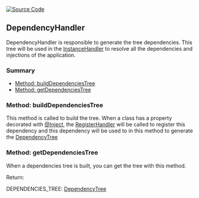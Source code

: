 [![Source Code](https://img.shields.io/badge/Source%20Code-black?logo=TypeScript&style=for-the-badge)](src/main/core/handler/dependency.handler.ts)

## DependencyHandler

DependencyHandler is responsible to generate the tree dependencies. This tree will be used in the [InstanceHandler](instance-handler.md)
to resolve all the dependencies and injections of the application.

### Summary

 - [ Method: buildDependenciesTree](#method-builddependenciestree)
 - [ Method: getDependenciesTree](#method-getdependenciestree)

### Method: buildDependenciesTree

This method is called to build the tree. When a class has a property decorated with [@Inject](documentation/the-way/core/decorator/core-decorators.md),
the [RegisterHandler](register-handler.md) will be called to register this dependency and this dependency will be used to in this method to generate the
[DependencyTree](documentation/the-way/core/shared/model/dependency-tree-model.md)

### Method: getDependenciesTree

When a dependencies tree is built, you can get the tree with this method.

Return:

DEPENDENCIES_TREE: [DependencyTree](documentation/the-way/core/shared/model/dependency-tree-model.md)